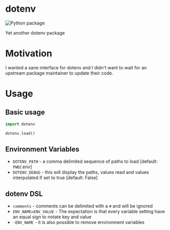 # dotenv
![Python package](https://github.com/brianbruggeman/dotenv/workflows/Python%20package/badge.svg)

Yet another dotenv package

# Motivation

I wanted a sane interface for dotenv and I didn't want to wait for an upstream package maintainer to update their
code.

# Usage

## Basic usage

```python
import dotenv

dotenv.load()
```

## Environment Variables

* `DOTENV_PATH` - a comma delimited sequence of paths to load [default: `PWD`/.env]
* `DOTENV_DEBUG` - this will display the paths, values read and values interpolated if set to true [default: False]

## dotenv DSL

* `comments` - comments can be delimited with a `#` and will be ignored
* `ENV_NAME=ENV_VALUE` - The expectation is that every variable setting have an equal sign to notate key and value
* `-ENV_NAME` - it is also possible to remove environment variables

